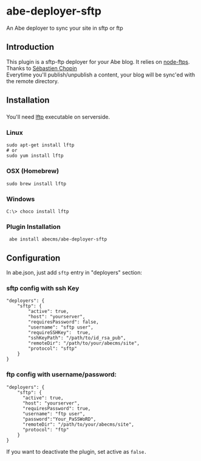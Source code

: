 # abe-deployer-sftp
An Abe deployer to sync your site in sftp or ftp

## Introduction
This plugin is a sftp-ftp deployer for your Abe blog. It relies on [node-ftps](https://github.com/Atinux/node-ftps).
Thanks to [Sébastien Chopin](https://github.com/Atinux/node-ftps)  
Everytime you'll publish/unpublish a content, your blog will be sync'ed with the remote directory.

## Installation

### 
You'll need [lftp](https://lftp.yar.ru/) executable on serverside.  
### Linux
```shell
sudo apt-get install lftp
# or
sudo yum install lftp
```
### OSX (Homebrew)
```shell
sudo brew install lftp
```
### Windows 
```shell
C:\> choco install lftp
```

### Plugin Installation
``` abe install abecms/abe-deployer-sftp```

## Configuration
In abe.json, just add ```sftp``` entry in "deployers" section:

### sftp config with ssh Key
```
"deployers": {
  	"sftp": {
    	"active": true,
    	"host": "yourserver",
    	"requiresPassword": false,
    	"username": "sftp user",
    	"requireSSHKey":  true,
    	"sshKeyPath": "/path/to/id_rsa_pub",
    	"remoteDir": "/path/to/your/abecms/site",
    	"protocol": "sftp"
  	}
}
```

### ftp config with username/password:
```
"deployers": {
    "sftp": {
      "active": true,
      "host": "yourserver",
      "requiresPassword": true,
      "username": "ftp user",
      "password":"Your_PaSSWoRD",
      "remoteDir": "/path/to/your/abecms/site",
      "protocol": "ftp"
    }
}
```

If you want to deactivate the plugin, set active as ```false.```
